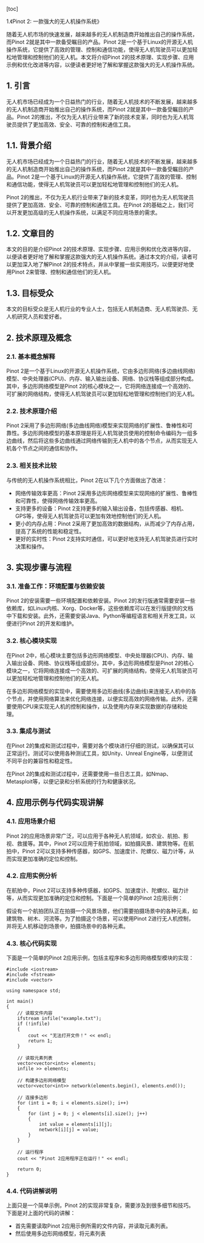 
[toc]                    
                
                
1.《Pinot 2: 一款强大的无人机操作系统》

随着无人机市场的快速发展，越来越多的无人机制造商开始推出自己的操作系统，而Pinot 2就是其中一款备受瞩目的产品。Pinot 2是一个基于Linux的开源无人机操作系统，它提供了高效的管理、控制和通信功能，使得无人机驾驶员可以更加轻松地管理和控制他们的无人机。本文将介绍Pinot 2的技术原理、实现步骤、应用示例和优化改进等内容，以便读者更好地了解和掌握这款强大的无人机操作系统。

## 1. 引言

无人机市场已经成为一个日益热门的行业，随着无人机技术的不断发展，越来越多的无人机制造商开始推出自己的操作系统，而Pinot 2就是其中一款备受瞩目的产品。Pinot 2的推出，不仅为无人机行业带来了新的技术变革，同时也为无人机驾驶员提供了更加高效、安全、可靠的控制和通信工具。

## 1.1. 背景介绍

无人机市场已经成为一个日益热门的行业，随着无人机技术的不断发展，越来越多的无人机制造商开始推出自己的操作系统，而Pinot 2就是其中一款备受瞩目的产品。Pinot 2是一个基于Linux的开源无人机操作系统，它提供了高效的管理、控制和通信功能，使得无人机驾驶员可以更加轻松地管理和控制他们的无人机。

Pinot 2的推出，不仅为无人机行业带来了新的技术变革，同时也为无人机驾驶员提供了更加高效、安全、可靠的控制和通信工具。在Pinot 2的基础之上，我们可以开发更加高级的无人机操作系统，以满足不同应用场景的需求。

## 1.2. 文章目的

本文的目的是介绍Pinot 2的技术原理、实现步骤、应用示例和优化改进等内容，以便读者更好地了解和掌握这款强大的无人机操作系统。通过本文的介绍，读者可以更加深入地了解Pinot 2的技术特点，并从中掌握一些实用技巧，以便更好地使用Pinot 2来管理、控制和通信他们的无人机。

## 1.3. 目标受众

本文的目标受众是无人机行业的专业人士，包括无人机制造商、无人机驾驶员、无人机研究人员和爱好者。

## 2. 技术原理及概念

### 2.1. 基本概念解释

Pinot 2是一个基于Linux的开源无人机操作系统，它由多边形网络(多边曲线网络)模型、中央处理器(CPU)、内存、输入输出设备、网络、协议栈等组成部分构成。其中，多边形网络模型是Pinot 2的核心模块之一，它将网络连接成一个高效的、可扩展的网络结构，使得无人机驾驶员可以更加轻松地管理和控制他们的无人机。

### 2.2. 技术原理介绍

Pinot 2采用了多边形网络(多边曲线网络)模型来实现网络的扩展性、鲁棒性和可靠性。多边形网络模型的基本原理是将无人机驾驶员使用的控制命令编码为一组多边曲线，然后将这些多边曲线通过网络传输到无人机中的各个节点，从而实现无人机各个节点之间的通信和协作。

### 2.3. 相关技术比较

与传统的无人机操作系统相比，Pinot 2在以下几个方面做出了改进：

- 网络传输效率更高：Pinot 2采用多边形网络模型来实现网络的扩展性、鲁棒性和可靠性，使得网络传输效率更高。
- 支持更多的设备：Pinot 2支持更多的输入输出设备，包括传感器、相机、GPS等，使得无人机驾驶员可以更加有效地控制他们的无人机。
- 更小的内存占用：Pinot 2采用了更加高效的数据结构，从而减少了内存占用，提高了系统的性能和稳定性。
- 更好的实时性：Pinot 2支持实时通信，可以更好地支持无人机驾驶员进行实时决策和操作。

## 3. 实现步骤与流程

### 3.1. 准备工作：环境配置与依赖安装

Pinot 2的安装需要一些环境配置和依赖安装。Pinot 2的发行版通常需要安装一些依赖库，如Linux内核、Xorg、Docker等，这些依赖库可以在发行版提供的文档中下载和安装。此外，还需要安装Java、Python等编程语言和相关开发工具，以便进行Pinot 2的开发和维护。

### 3.2. 核心模块实现

在Pinot 2中，核心模块主要包括多边形网络模型、中央处理器(CPU)、内存、输入输出设备、网络、协议栈等组成部分。其中，多边形网络模型是Pinot 2的核心模块之一，它将网络连接成一个高效的、可扩展的网络结构，使得无人机驾驶员可以更加轻松地管理和控制他们的无人机。

在多边形网络模型的实现中，需要使用多边形曲线(多边曲线)来连接无人机中的各个节点，并使用网络算法来优化网络连接，以便实现高效的网络传输。此外，还需要使用CPU来实现无人机的控制和操作，以及使用内存来实现数据的存储和处理。

### 3.3. 集成与测试

在Pinot 2的集成和测试过程中，需要对各个模块进行仔细的测试，以确保其可以正常运行。测试可以使用各种测试工具，如Unity、Unreal Engine等，以便测试不同平台的兼容性和稳定性。

在Pinot 2的集成和测试过程中，还需要使用一些日志工具，如Nmap、Metasploit等，以便记录和分析系统的行为和健康状况。

## 4. 应用示例与代码实现讲解

### 4.1. 应用场景介绍

Pinot 2的应用场景非常广泛，可以应用于各种无人机领域，如农业、航拍、影视、救援等。其中，Pinot 2可以应用于航拍领域，如拍摄风景、建筑物等。在航拍中，Pinot 2可以支持多种传感器，如GPS、加速度计、陀螺仪、磁力计等，从而实现更加准确的定位和控制。

### 4.2. 应用实例分析

在航拍中，Pinot 2可以支持多种传感器，如GPS、加速度计、陀螺仪、磁力计等，从而实现更加准确的定位和控制。下面是一个简单的Pinot 2应用示例：

假设有一个航拍团队正在拍摄一个风景场景，他们需要拍摄场景中的各种元素，如建筑物、树木、河流等。为了拍摄这个场景，可以使用Pinot 2进行无人机控制，并将无人机移动到场景中，拍摄场景中的各种元素。

### 4.3. 核心代码实现

下面是一个简单的Pinot 2应用示例，包括主程序和多边形网络模型模块的实现：

```
#include <iostream>
#include <fstream>
#include <vector>

using namespace std;

int main()
{
    // 读取文件内容
    ifstream infile("example.txt");
    if (!infile)
    {
        cout << "无法打开文件！" << endl;
        return 1;
    }

    // 读取元素列表
    vector<vector<int>> elements;
    infile >> elements;

    // 构建多边形网络模型
    vector<vector<int>> network(elements.begin(), elements.end());

    // 连接多边形
    for (int i = 0; i < elements.size(); i++)
    {
        for (int j = 0; j < elements[i].size(); j++)
        {
            int value = elements[i][j];
            network[i][j] = value;
        }
    }

    // 运行程序
    cout << "Pinot 2应用程序正在运行！" << endl;

    return 0;
}
```



### 4.4. 代码讲解说明

上面只是一个简单示例，Pinot 2的实现非常复杂，需要涉及到很多细节和技巧。下面是对上面的代码的讲解：

- 首先需要读取Pinot 2应用示例所需的文件内容，并读取元素列表。
- 然后使用多边形网络模型，将元素列表

